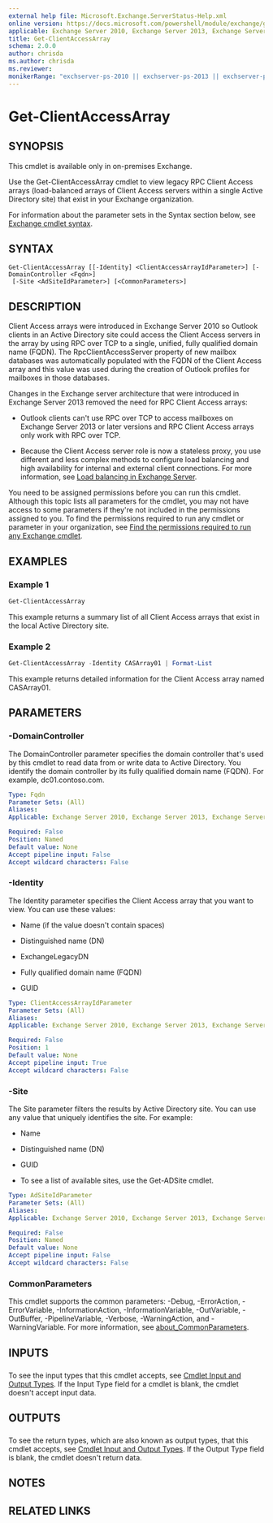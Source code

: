 ```yaml
---
external help file: Microsoft.Exchange.ServerStatus-Help.xml
online version: https://docs.microsoft.com/powershell/module/exchange/get-clientaccessarray
applicable: Exchange Server 2010, Exchange Server 2013, Exchange Server 2016, Exchange Server 2019
title: Get-ClientAccessArray
schema: 2.0.0
author: chrisda
ms.author: chrisda
ms.reviewer:
monikerRange: "exchserver-ps-2010 || exchserver-ps-2013 || exchserver-ps-2016 || exchserver-ps-2019"
---
```


# Get-ClientAccessArray

## SYNOPSIS
This cmdlet is available only in on-premises Exchange.

Use the Get-ClientAccessArray cmdlet to view legacy RPC Client Access arrays (load-balanced arrays of Client Access servers within a single Active Directory site) that exist in your Exchange organization.

For information about the parameter sets in the Syntax section below, see [Exchange cmdlet syntax](https://docs.microsoft.com/powershell/exchange/exchange-server/exchange-cmdlet-syntax).

## SYNTAX

```
Get-ClientAccessArray [[-Identity] <ClientAccessArrayIdParameter>] [-DomainController <Fqdn>]
 [-Site <AdSiteIdParameter>] [<CommonParameters>]
```

## DESCRIPTION
Client Access arrays were introduced in Exchange Server 2010 so Outlook clients in an Active Directory site could access the Client Access servers in the array by using RPC over TCP to a single, unified, fully qualified domain name (FQDN). The RpcClientAccessServer property of new mailbox databases was automatically populated with the FQDN of the Client Access array and this value was used during the creation of Outlook profiles for mailboxes in those databases.

Changes in the Exchange server architecture that were introduced in Exchange Server 2013 removed the need for RPC Client Access arrays:

- Outlook clients can't use RPC over TCP to access mailboxes on Exchange Server 2013 or later versions and RPC Client Access arrays only work with RPC over TCP.

- Because the Client Access server role is now a stateless proxy, you use different and less complex methods to configure load balancing and high availability for internal and external client connections. For more information, see [Load balancing in Exchange Server](https://docs.microsoft.com/Exchange/architecture/client-access/load-balancing).

You need to be assigned permissions before you can run this cmdlet. Although this topic lists all parameters for the cmdlet, you may not have access to some parameters if they're not included in the permissions assigned to you. To find the permissions required to run any cmdlet or parameter in your organization, see [Find the permissions required to run any Exchange cmdlet](https://docs.microsoft.com/powershell/exchange/exchange-server/find-exchange-cmdlet-permissions).

## EXAMPLES

### Example 1
```powershell
Get-ClientAccessArray
```

This example returns a summary list of all Client Access arrays that exist in the local Active Directory site.

### Example 2
```powershell
Get-ClientAccessArray -Identity CASArray01 | Format-List
```

This example returns detailed information for the Client Access array named CASArray01.

## PARAMETERS

### -DomainController
The DomainController parameter specifies the domain controller that's used by this cmdlet to read data from or write data to Active Directory. You identify the domain controller by its fully qualified domain name (FQDN). For example, dc01.contoso.com.

```yaml
Type: Fqdn
Parameter Sets: (All)
Aliases:
Applicable: Exchange Server 2010, Exchange Server 2013, Exchange Server 2016, Exchange Server 2019

Required: False
Position: Named
Default value: None
Accept pipeline input: False
Accept wildcard characters: False
```

### -Identity
The Identity parameter specifies the Client Access array that you want to view. You can use these values:

- Name (if the value doesn't contain spaces)

- Distinguished name (DN)

- ExchangeLegacyDN

- Fully qualified domain name (FQDN)

- GUID

```yaml
Type: ClientAccessArrayIdParameter
Parameter Sets: (All)
Aliases:
Applicable: Exchange Server 2010, Exchange Server 2013, Exchange Server 2016, Exchange Server 2019

Required: False
Position: 1
Default value: None
Accept pipeline input: True
Accept wildcard characters: False
```

### -Site
The Site parameter filters the results by Active Directory site. You can use any value that uniquely identifies the site. For example:

- Name

- Distinguished name (DN)

- GUID

- To see a list of available sites, use the Get-ADSite cmdlet.

```yaml
Type: AdSiteIdParameter
Parameter Sets: (All)
Aliases:
Applicable: Exchange Server 2010, Exchange Server 2013, Exchange Server 2016, Exchange Server 2019

Required: False
Position: Named
Default value: None
Accept pipeline input: False
Accept wildcard characters: False
```

### CommonParameters
This cmdlet supports the common parameters: -Debug, -ErrorAction, -ErrorVariable, -InformationAction, -InformationVariable, -OutVariable, -OutBuffer, -PipelineVariable, -Verbose, -WarningAction, and -WarningVariable. For more information, see [about_CommonParameters](https://go.microsoft.com/fwlink/p/?LinkID=113216).

## INPUTS

###  
To see the input types that this cmdlet accepts, see [Cmdlet Input and Output Types](https://go.microsoft.com/fwlink/p/?LinkId=616387). If the Input Type field for a cmdlet is blank, the cmdlet doesn't accept input data.

## OUTPUTS

###  
To see the return types, which are also known as output types, that this cmdlet accepts, see [Cmdlet Input and Output Types](https://go.microsoft.com/fwlink/p/?LinkId=616387). If the Output Type field is blank, the cmdlet doesn't return data.

## NOTES

## RELATED LINKS
